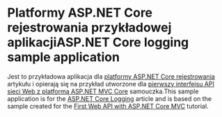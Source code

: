 # <a name="aspnet-core-logging-sample-application"></a><span data-ttu-id="e3b60-101">Platformy ASP.NET Core rejestrowania przykładowej aplikacji</span><span class="sxs-lookup"><span data-stu-id="e3b60-101">ASP.NET Core logging sample application</span></span>

<span data-ttu-id="e3b60-102">Jest to przykładowa aplikacja dla [platformy ASP.NET Core rejestrowania](https://docs.microsoft.com/aspnet/core/fundamentals/logging/index) artykułu i opierają się na przykład utworzone dla [pierwszy interfejsu API sieci Web z platformą ASP.NET MVC Core](https://docs.microsoft.com/aspnet/core/tutorials/first-web-api) samouczka.</span><span class="sxs-lookup"><span data-stu-id="e3b60-102">This sample application is for the [ASP.NET Core Logging](https://docs.microsoft.com/aspnet/core/fundamentals/logging/index) article and is based on the sample created for the [First Web API with ASP.NET Core MVC](https://docs.microsoft.com/aspnet/core/tutorials/first-web-api) tutorial.</span></span>